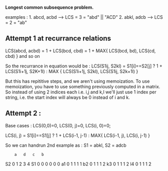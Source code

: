 **Longest common subsequence problem.**

examples :
	1. abcd, acbd --> LCS = 3 = "abd" || "ACD"
	2. abkl, adcb --> LCS = 2 = "ab"
	
Attempt 1 at recurrance relations
-----------------------------------
LCS(abcd, acbd) = 1 + LCS(bcd, cbd) = 1 + MAX{ LCS(bcd, bd), LCS(cd, cbd) } and so on

So the recurrance in equation would be : 
	LCS(S1ij, S2kl) = S1[i]==S2[j] ? 1 + LCS(S1i+1j, S2K+1l) : MAX { LCS(S1i+1j, S2kl), LCS(S1ij, S2k+1l) }
	
But this has repititive steps, and we aren't using memoization. To use memoization, you have to use something previously computed in a matrix.
So instead of using 2 indices each i.e. i,j and k,l we'll just use 1 index per string, i.e. the start index will always be 0 instead of i and k.


Attempt 2 :
----------------

Base cases :
LCS(0,0)=0, LCS(0, j)=0, LCS(i, 0)=0;

LCS(i, j) = S1[i]==S1[j] ? 1 + LCS(i-1, j-1) : MAX{ LCS(i-1, j), LCS(i, j-1) }

So we can handrun 2nd example as :
S1 = abkl, S2 = adcb

		a	d	c	b
S2	0	1	2	3	4
S1
0	0	0	0	0	0
a1	0	1	1	1	1
b2	0	1	1	1	2
k3	0	1	1	1	2
l4	0	1	1	1	2

